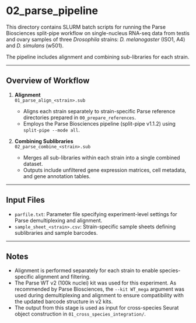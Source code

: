 # 02_parse_pipeline

This directory contains SLURM batch scripts for running the Parse Biosciences split-pipe workflow on single-nucleus RNA-seq data from testis and ovary samples of three *Drosophila* strains: *D. melanogaster* (ISO1, A4) and *D. simulans* (w501).

The pipeline includes alignment and combining sub-libraries for each strain.

---

## Overview of Workflow

1. **Alignment**  
   `01_parse_align_<strain>.sub`  
   - Aligns each strain separately to strain-specific Parse reference directories prepared in `00_prepare_references`.
   - Employs the Parse Biosciences pipeline (split-pipe v1.1.2) using `split-pipe --mode all`.

2. **Combining Sublibraries**  
   `02_parse_combine_<strain>.sub`  
   - Merges all sub-libraries within each strain into a single combined dataset.
   - Outputs include unfiltered gene expression matrices, cell metadata, and gene annotation tables.

---

## Input Files

- `parfile.txt`: Parameter file specifying experiment-level settings for Parse demultiplexing and alignment.
- `sample_sheet_<strain>.csv`: Strain-specific sample sheets defining sublibraries and sample barcodes.

---

## Notes

- Alignment is performed separately for each strain to enable species-specific alignment and filtering.
- The Parse WT v2 (100k nuclei) kit was used for this experiment. As recommended by Parse Biosciences, the `--kit WT_mega` argument was used during demultiplexing and alignment to ensure compatibility with the updated barcode structure in v2 kits.
- The output from this stage is used as input for cross-species Seurat object construction in `01_cross_species_integration/`.
